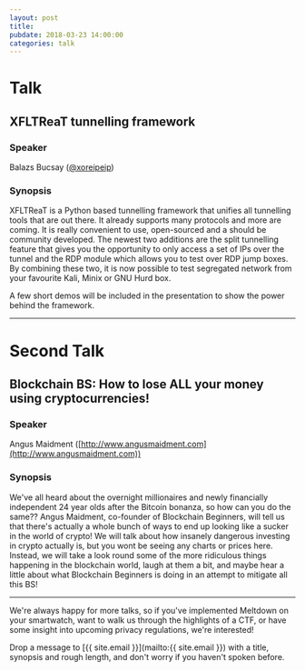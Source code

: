 ```yaml
---
layout: post
title:
pubdate: 2018-03-23 14:00:00
categories: talk
---
```

# Talk

## XFLTReaT tunnelling framework

### Speaker

Balazs Bucsay ([@xoreipeip](https://twitter.com/xoreipeip))

### Synopsis

XFLTReaT is a Python based tunnelling framework that unifies all tunnelling tools
that are out there. It already supports many protocols and more are coming. It is
really convenient to use, open-sourced and a should be community developed. The
newest two additions are the split tunnelling feature that gives you the opportunity
to only access a set of IPs over the tunnel and the RDP module which allows you to
test over RDP jump boxes. By combining these two, it is now possible to test
segregated network from your favourite Kali, Minix or GNU Hurd box.

A few short demos will be included in the presentation to show the power behind the framework.

<hr>

# Second Talk

## Blockchain BS:  How to lose ALL your money using cryptocurrencies!

### Speaker

Angus Maidment ([http://www.angusmaidment.com](http://www.angusmaidment.com))

### Synopsis

We've all heard about the overnight millionaires and newly financially independent 24 year olds after the Bitcoin bonanza, so how can you do the same??  Angus Maidment, co-founder of Blockchain Beginners, will tell us that there's actually a whole bunch of ways to end up looking like a sucker in the world of crypto!  We will talk about how insanely dangerous investing in crypto actually is, but you wont be seeing any charts or prices here.  Instead, we will take a look round some of the more ridiculous things happening in the blockchain world, laugh at them a bit, and maybe hear a little about what Blockchain Beginners is doing in an attempt to mitigate all this BS!

<hr>

We're always happy for more talks, so if you've implemented Meltdown on your smartwatch,
want to walk us through the highlights of a CTF, or have some insight into upcoming privacy
regulations, we're interested!

Drop a message to [{{ site.email }}](mailto:{{ site.email }}) with a title,
synopsis and rough length, and don't worry if you haven't spoken before.

